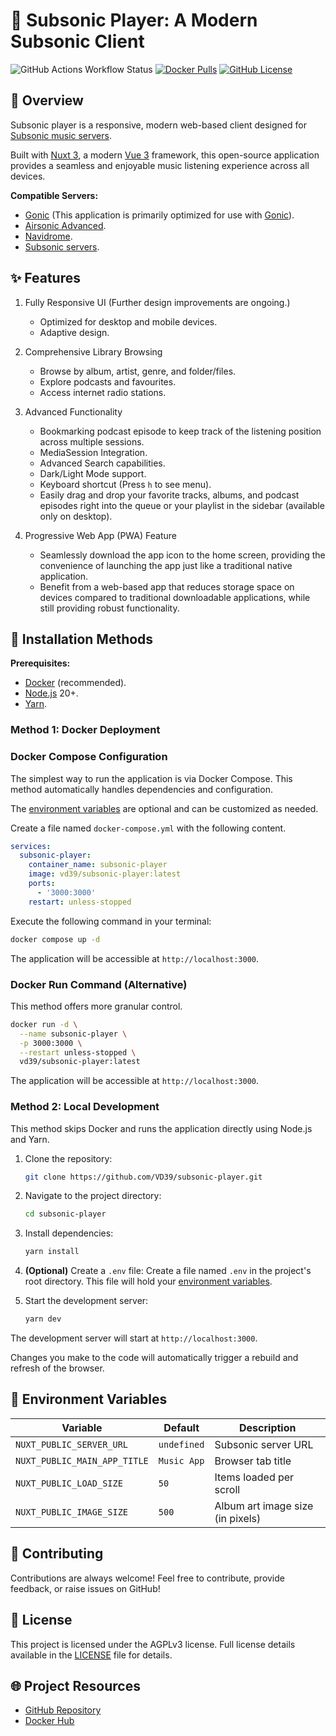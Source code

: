 # 🎵 Subsonic Player: A Modern Subsonic Client

![GitHub Actions Workflow Status][action-workflow]
[![Docker Pulls][docker-pulls]][docker-hub]
[![GitHub License][github-license]][license]

## 📝 Overview

Subsonic player is a responsive, modern web-based client designed for [Subsonic music servers][subsonic].

Built with [Nuxt 3][nuxt], a modern [Vue 3][vue] framework, this open-source application provides a seamless and enjoyable music listening experience across all devices.

**Compatible Servers:**

- [Gonic][gonic] (This application is primarily optimized for use with [Gonic][gonic]).
- [Airsonic Advanced][airsonic].
- [Navidrome][navidrome].
- [Subsonic servers][subsonic].

## ✨ Features

1. Fully Responsive UI (Further design improvements are ongoing.)

   - Optimized for desktop and mobile devices.
   - Adaptive design.

2. Comprehensive Library Browsing

   - Browse by album, artist, genre, and folder/files.
   - Explore podcasts and favourites.
   - Access internet radio stations.

3. Advanced Functionality

   - Bookmarking podcast episode to keep track of the listening position across multiple sessions.
   - MediaSession Integration.
   - Advanced Search capabilities.
   - Dark/Light Mode support.
   - Keyboard shortcut (Press `h` to see menu).
   - Easily drag and drop your favorite tracks, albums, and podcast episodes right into the queue or your playlist in the sidebar (available only on desktop).

4. Progressive Web App (PWA) Feature
   
   - Seamlessly download the app icon to the home screen, providing the convenience of launching the app just like a traditional native application.
   - Benefit from a web-based app that reduces storage space on devices compared to traditional downloadable applications, while still providing robust functionality.

## 🚀 Installation Methods

**Prerequisites:**

- [Docker][docker] (recommended).
- [Node.js][nodejs] 20+.
- [Yarn][yarn].

### Method 1: Docker Deployment

### Docker Compose Configuration

The simplest way to run the application is via Docker Compose. This method automatically handles dependencies and configuration.

The [environment variables][env-vars] are optional and can be customized as needed.

Create a file named `docker-compose.yml` with the following content.

```yml
services:
  subsonic-player:
    container_name: subsonic-player
    image: vd39/subsonic-player:latest
    ports:
      - '3000:3000'
    restart: unless-stopped
```

Execute the following command in your terminal:

```bash
docker compose up -d
```

The application will be accessible at `http://localhost:3000`.

### Docker Run Command (Alternative)

This method offers more granular control.

```bash
docker run -d \
  --name subsonic-player \
  -p 3000:3000 \
  --restart unless-stopped \
  vd39/subsonic-player:latest
```

The application will be accessible at `http://localhost:3000`.

### Method 2: Local Development

This method skips Docker and runs the application directly using Node.js and Yarn.

1. Clone the repository:

   ```bash
   git clone https://github.com/VD39/subsonic-player.git
   ```

2. Navigate to the project directory:

   ```bash
   cd subsonic-player
   ```

3. Install dependencies:

   ```bash
   yarn install
   ```

4. **(Optional)** Create a `.env` file: Create a file named `.env` in the project's root directory. This file will hold your [environment variables][env-vars].

5. Start the development server:

   ```bash
   yarn dev
   ```

The development server will start at `http://localhost:3000`.

Changes you make to the code will automatically trigger a rebuild and refresh of the browser.

## 🔧 Environment Variables

| Variable                     | Default     | Description                      |
| ---------------------------- | ----------- | -------------------------------- |
| `NUXT_PUBLIC_SERVER_URL`     | `undefined` | Subsonic server URL              |
| `NUXT_PUBLIC_MAIN_APP_TITLE` | `Music App` | Browser tab title                |
| `NUXT_PUBLIC_LOAD_SIZE`      | `50`        | Items loaded per scroll          |
| `NUXT_PUBLIC_IMAGE_SIZE`     | `500`       | Album art image size (in pixels) |

## 🤝 Contributing

Contributions are always welcome! Feel free to contribute, provide feedback, or raise issues on GitHub!

## 📄 License

This project is licensed under the AGPLv3 license. Full license details available in the [LICENSE][license] file for details.

## 🌐 Project Resources

- [GitHub Repository][github]
- [Docker Hub][docker-hub]

<!-- Links -->

[nuxt]: https://nuxt.com/
[vue]: https://vuejs.org/
[gonic]: https://github.com/sentriz/gonic/
[airsonic]: https://github.com/airsonic-advanced/airsonic-advanced/
[navidrome]: https://github.com/navidrome/navidrome/
[subsonic]: https://github.com/topics/subsonic/
[docker]: https://www.docker.com/
[nodejs]: https://nodejs.org/
[yarn]: https://yarnpkg.com/
[env-vars]: #-environment-variables
[license]: LICENSE
[github]: https://github.com/VD39/subsonic-player
[docker-hub]: https://hub.docker.com/r/vd39/subsonic-player

<!-- Badges -->

[action-workflow]: https://img.shields.io/github/actions/workflow/status/VD39/subsonic-player/ci.yml?logo=githubactions&style=flat-square
[docker-pulls]: https://img.shields.io/docker/pulls/vd39/subsonic-player?logo=githubactions&style=flat-square
[github-license]: https://img.shields.io/github/license/VD39/subsonic-player?logo=githubactions&style=flat-square
